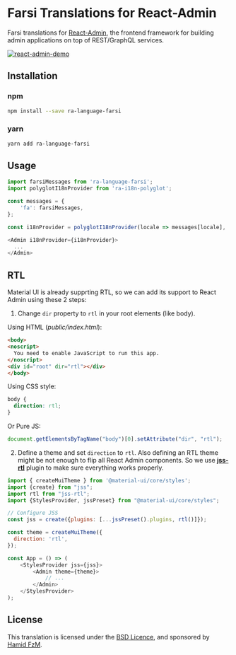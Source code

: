 # Farsi Translations for React-Admin

Farsi translations for [React-Admin](https://github.com/marmelab/react-admin), the frontend framework for building admin applications on top of REST/GraphQL services.

[![react-admin-demo](https://marmelab.com/react-admin/img/react-admin-demo-still.png)](https://vimeo.com/268958716)

## Installation

### npm
```sh
npm install --save ra-language-farsi
```

### yarn
```sh
yarn add ra-language-farsi
```

## Usage

```js
import farsiMessages from 'ra-language-farsi';
import polyglotI18nProvider from 'ra-i18n-polyglot';

const messages = {
    'fa': farsiMessages,
};

const i18nProvider = polyglotI18nProvider(locale => messages[locale], 'fa');

<Admin i18nProvider={i18nProvider}>
  ...
</Admin>
```

## RTL
Material UI is already supprting RTL, so we can add its support to React Admin using these 2 steps:

1. Change `dir` property to `rtl` in your root elements (like body).


Using HTML (*public/index.html*):
```html
<body>
<noscript>
  You need to enable JavaScript to run this app.
</noscript>
<div id="root" dir="rtl"></div>
</body>
```

Using CSS style:
```css
body {
  direction: rtl;
}
```

Or Pure JS:
```js
document.getElementsByTagName("body")[0].setAttribute("dir", "rtl");
```

2. Define a theme and set `direction` to `rtl`. Also defining an RTL theme might be not enough to flip all React Admin components. So we use [**jss-rtl**](https://github.com/alitaheri/jss-rtl) plugin to make sure everything works properly.

```javascript
import { createMuiTheme } from '@material-ui/core/styles';
import {create} from "jss";
import rtl from "jss-rtl";
import {StylesProvider, jssPreset} from "@material-ui/core/styles";

// Configure JSS
const jss = create({plugins: [...jssPreset().plugins, rtl()]});

const theme = createMuiTheme({
  direction: 'rtl',
});

const App = () => (
    <StylesProvider jss={jss}>
        <Admin theme={theme}>
            // ...
        </Admin>
    </StylesProvider>
);
```


## License

This translation is licensed under the [BSD Licence](LICENSE), and sponsored by [Hamid FzM](https://hamidfzm.com).
